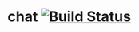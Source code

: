 # chat [![Build Status](https://travis-ci.org/phylake/chat.png?branch=master)](https://travis-ci.org/phylake/chat)
